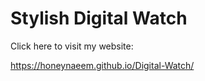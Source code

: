 # Stylish Digital Watch

Click here to visit my website:

https://honeynaeem.github.io/Digital-Watch/